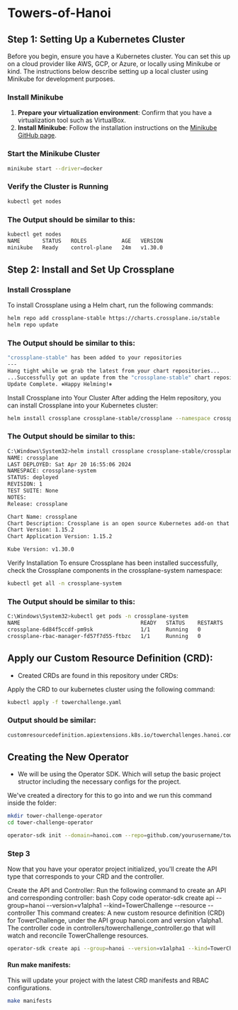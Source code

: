 # Towers-of-Hanoi

## Step 1: Setting Up a Kubernetes Cluster

Before you begin, ensure you have a Kubernetes cluster. You can set this up on a cloud provider like AWS, GCP, or Azure, or locally using Minikube or kind. The instructions below describe setting up a local cluster using Minikube for development purposes.

### Install Minikube

1. **Prepare your virtualization environment**: Confirm that you have a virtualization tool such as VirtualBox.
2. **Install Minikube**: Follow the installation instructions on the [Minikube GitHub page](https://github.com/kubernetes/minikube).

### Start the Minikube Cluster

```bash
minikube start --driver=docker
```

### Verify the Cluster is Running
``` bash
kubectl get nodes
```

### The Output should be similar to this: 
```bash
kubectl get nodes
NAME       STATUS   ROLES           AGE   VERSION
minikube   Ready    control-plane   24m   v1.30.0
```

## Step 2: Install and Set Up Crossplane

### Install Crossplane

To install Crossplane using a Helm chart, run the following commands:

```bash
helm repo add crossplane-stable https://charts.crossplane.io/stable
helm repo update
```

### The Output should be similar to this:

``` bash
"crossplane-stable" has been added to your repositories
--- 
Hang tight while we grab the latest from your chart repositories...
...Successfully got an update from the "crossplane-stable" chart repository
Update Complete. ⎈Happy Helming!⎈
```
Install Crossplane into Your Cluster
After adding the Helm repository, you can install Crossplane into your Kubernetes cluster:
``` bash
helm install crossplane crossplane-stable/crossplane --namespace crossplane-system --create-namespace
```

### The Output should be similar to this:

``` bash
C:\Windows\System32>helm install crossplane crossplane-stable/crossplane --namespace crossplane-system --create-namespace
NAME: crossplane
LAST DEPLOYED: Sat Apr 20 16:55:06 2024
NAMESPACE: crossplane-system
STATUS: deployed
REVISION: 1
TEST SUITE: None
NOTES:
Release: crossplane

Chart Name: crossplane
Chart Description: Crossplane is an open source Kubernetes add-on that enables platform teams to assemble infrastructure from multiple vendors, and expose higher level self-service APIs for application teams to consume.
Chart Version: 1.15.2
Chart Application Version: 1.15.2

Kube Version: v1.30.0 
```
Verify Installation
To ensure Crossplane has been installed successfully, check the Crossplane components in the crossplane-system namespace:
``` bash
kubectl get all -n crossplane-system
```
### The Output should be similar to this:

``` bash
C:\Windows\System32>kubectl get pods -n crossplane-system
NAME                                      READY   STATUS    RESTARTS   AGE
crossplane-6d84f5ccdf-pm9sk               1/1     Running   0          22s
crossplane-rbac-manager-fd57f7d55-ftbzc   1/1     Running   0          22s
```


## Apply our Custom Resource Definition (CRD): 

- Created CRDs are found in this repository under CRDs: 

Apply the CRD to our kubernetes cluster using the following command: 

```bash
kubectl apply -f towerchallenge.yaml
```

### Output should be similar: 
```bash 
customresourcedefinition.apiextensions.k8s.io/towerchallenges.hanoi.com created
```

## Creating the New Operator 

- We will be using  the Operator SDK. Which will setup the basic project structor including the necessary configs for the project. 

We've created a directory for this to go into and we run this command inside the folder: 

```bash
mkdir tower-challenge-operator
cd tower-challenge-operator
```

```bash
operator-sdk init --domain=hanoi.com --repo=github.com/yourusername/tower-challenge-operator
```
### Step 3
Now that you have your operator project initialized, you'll create the API type that corresponds to your CRD and the controller.

Create the API and Controller:
Run the following command to create an API and corresponding controller:
bash
Copy code
operator-sdk create api --group=hanoi --version=v1alpha1 --kind=TowerChallenge --resource --controller
This command creates:
A new custom resource definition (CRD) for TowerChallenge, under the API group hanoi.com and version v1alpha1.
The controller code in controllers/towerchallenge_controller.go that will watch and reconcile TowerChallenge resources.


```bash
operator-sdk create api --group=hanoi --version=v1alpha1 --kind=TowerChallenge --resource --controller
```
#### Run make manifests:

This will update your project with the latest CRD manifests and RBAC configurations.
```bash
make manifests
```